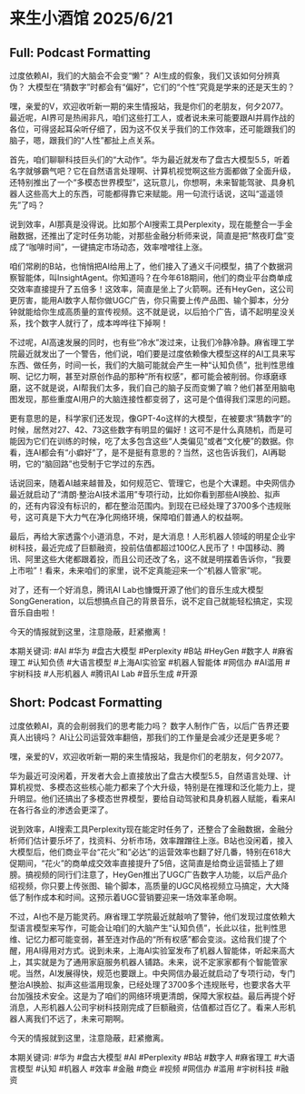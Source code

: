 # 来生小酒馆 2025/6/21

## Full: Podcast Formatting 

过度依赖AI，我们的大脑会不会变“懒”？
AI生成的假象，我们又该如何分辨真伪？
大模型在“猜数字”时都会有“偏好”，它们的“个性”究竟是学来的还是天生的？

嘿，亲爱的V，欢迎收听新一期的来生情报站，我是你们的老朋友，何夕2077。最近呢，AI界可是热闹非凡，咱们这些打工人，或者说未来可能要跟AI并肩作战的各位，可得竖起耳朵听仔细了，因为这不仅关乎我们的工作效率，还可能跟我们的脑子，嗯，跟我们的“人性”都扯上点关系。

首先，咱们聊聊科技巨头们的“大动作”。华为最近就发布了盘古大模型5.5，听着名字就够霸气吧？它在自然语言处理啊、计算机视觉啊这些方面都做了全面升级，还特别推出了一个“多模态世界模型”，这玩意儿，你想啊，未来智能驾驶、具身机器人这些高大上的东西，可能都得靠它来赋能。用一句流行话说，这叫“遥遥领先”了吗？

说到效率，AI那真是没得说。比如那个AI搜索工具Perplexity，现在能整合一手金融数据，还推出了定时任务功能，对那些金融分析师来说，简直是把“熬夜盯盘”变成了“咖啡时间”，一键搞定市场动态，效率噌噌往上涨。

咱们常刷的B站，也悄悄把AI给用上了，他们接入了通义千问模型，搞了个数据洞察智能体，叫InsightAgent。你知道吗？在今年618期间，他们的商业平台商单成交效率直接提升了五倍多！这效率，简直是坐上了火箭啊。还有HeyGen，这公司更厉害，能用AI数字人帮你做UGC广告，你只需要上传产品图、输个脚本，分分钟就能给你生成高质量的宣传视频。这不就是说，以后拍个广告，请不起明星没关系，找个数字人就行了，成本哗哗往下掉啊！

不过呢，AI高速发展的同时，也有些“冷水”泼过来，让我们冷静冷静。麻省理工学院最近就发出了一个警告，他们说，咱们要是过度依赖像大模型这样的AI工具来写东西、做任务，时间一长，我们的大脑可能就会产生一种“认知负债”，批判性思维啊、记忆力啊，甚至对原创作品的那种“所有权感”，都可能会被削弱。你琢磨琢磨，这不就是说，AI帮我们太多，我们自己的脑子反而变懒了嘛？他们甚至用脑电图发现，那些重度AI用户的大脑连接性都变弱了，这可是个值得我们深思的问题。

更有意思的是，科学家们还发现，像GPT-4o这样的大模型，在被要求“猜数字”的时候，居然对27、42、73这些数字有明显的偏好！这可不是什么真随机，而是可能因为它们在训练的时候，吃了太多包含这些“人类偏见”或者“文化梗”的数据。你看，连AI都会有“小癖好”了，是不是挺有意思的？当然，这也告诉我们，AI再聪明，它的“脑回路”也受制于它学过的东西。

话说回来，随着AI越来越普及，如何规范它、管理它，也是个大课题。中央网信办最近就启动了“清朗·整治AI技术滥用”专项行动，比如你看到那些AI换脸、拟声的，还有内容没有标识的，都在整治范围内。到现在已经处理了3700多个违规账号，这可真是下大力气在净化网络环境，保障咱们普通人的权益啊。

最后，再给大家透露个小道消息，不对，是大消息！人形机器人领域的明星企业宇树科技，最近完成了巨额融资，投前估值都超过100亿人民币了！中国移动、腾讯、阿里这些大佬都跟着投，而且公司还改了名，这不就是明摆着告诉你，“我要上市啦”！看来，未来咱们的家里，说不定真能迎来一个“机器人管家”呢。

对了，还有一个好消息，腾讯AI Lab也慷慨开源了他们的音乐生成大模型SongGeneration，以后想搞点自己的背景音乐，说不定自己就能轻松搞定，实现音乐自由啦！

今天的情报就到这里，注意隐蔽，赶紧撤离！

本期关键词:
#AI #华为 #盘古大模型 #Perplexity #B站 #HeyGen #数字人 #麻省理工 #认知负债 #大语言模型 #上海AI实验室 #机器人智能体 #网信办 #AI滥用 #宇树科技 #人形机器人 #腾讯AI Lab #音乐生成 #开源

## Short: Podcast Formatting 

过度依赖AI，真的会削弱我们的思考能力吗？
数字人制作广告，以后广告界还要真人出镜吗？
AI让公司运营效率翻倍，那我们的工作量是会减少还是更多呢？

嘿，亲爱的V，欢迎收听新一期的来生情报站，我是你们的老朋友，何夕2077。

华为最近可没闲着，开发者大会上直接放出了盘古大模型5.5，自然语言处理、计算机视觉、多模态这些核心能力都来了个大升级，特别是在推理和泛化能力上，提升明显。他们还搞出了多模态世界模型，要给自动驾驶和具身机器人赋能，看来AI在各行各业的渗透会更深了。

说到效率，AI搜索工具Perplexity现在能定时任务了，还整合了金融数据，金融分析师们估计要乐坏了，找资料、分析市场，效率蹭蹭往上涨。B站也没闲着，接入大模型后，他们商业平台“花火”和“必达”的运营效率也翻了好几番，特别在618大促期间，“花火”的商单成交效率直接提升了5倍，这简直是给商业运营插上了翅膀。搞视频的同行们注意了，HeyGen推出了UGC广告数字人功能，以后产品介绍视频，你只要上传张图、输个脚本，高质量的UGC风格视频立马搞定，大大降低了制作成本和时间。这预示着UGC营销要迎来一场效率革命啊。

不过，AI也不是万能灵药。麻省理工学院最近就敲响了警钟，他们发现过度依赖大型语言模型来写作，可能会让咱们的大脑产生“认知负债”，长此以往，批判性思维、记忆力都可能变弱，甚至连对作品的“所有权感”都会变淡。这给我们提了个醒，用AI得用对方式。说到未来，上海AI实验室发布了机器人智能体，听起来高大上，其实就是为了通用家庭服务机器人铺路。未来，说不定家家都有个智能管家呢。当然，AI发展得快，规范也要跟上。中央网信办最近就启动了专项行动，专门整治AI换脸、拟声这些滥用现象，已经处理了3700多个违规账号，也要求各大平台加强技术安全。这是为了咱们的网络环境更清朗，保障大家权益。最后再提个好消息，人形机器人公司宇树科技刚完成了巨额融资，估值都过百亿了。看来人形机器人离我们不远了，未来可期啊。

今天的情报就到这里，注意隐蔽，赶紧撤离。

本期关键词:
#华为
#盘古大模型
#AI
#Perplexity
#B站
#数字人
#麻省理工
#大语言模型
#认知
#机器人
#效率
#金融
#商业
#视频
#网信办
#滥用
#宇树科技
#融资